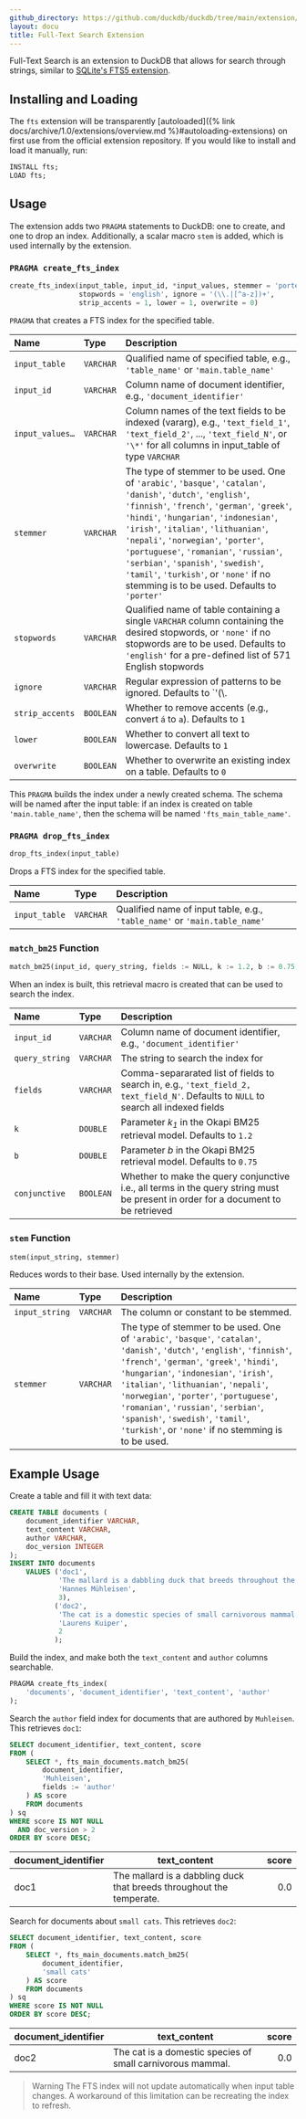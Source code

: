 ```yaml
---
github_directory: https://github.com/duckdb/duckdb/tree/main/extension/fts
layout: docu
title: Full-Text Search Extension
---
```


Full-Text Search is an extension to DuckDB that allows for search through strings, similar to [SQLite's FTS5 extension](https://www.sqlite.org/fts5.html).

## Installing and Loading

The `fts` extension will be transparently [autoloaded]({% link docs/archive/1.0/extensions/overview.md %}#autoloading-extensions) on first use from the official extension repository.
If you would like to install and load it manually, run:

```sql
INSTALL fts;
LOAD fts;
```

## Usage

The extension adds two `PRAGMA` statements to DuckDB: one to create, and one to drop an index. Additionally, a scalar macro `stem` is added, which is used internally by the extension.

### `PRAGMA create_fts_index`

```python
create_fts_index(input_table, input_id, *input_values, stemmer = 'porter',
                 stopwords = 'english', ignore = '(\\.|[^a-z])+',
                 strip_accents = 1, lower = 1, overwrite = 0)
```

`PRAGMA` that creates a FTS index for the specified table.

<!-- markdownlint-disable MD056 -->

| Name | Type | Description |
|:--|:--|:----------|
| `input_table` | `VARCHAR` | Qualified name of specified table, e.g., `'table_name'` or `'main.table_name'` |
| `input_id` | `VARCHAR` | Column name of document identifier, e.g., `'document_identifier'` |
| `input_values…` | `VARCHAR` | Column names of the text fields to be indexed (vararg), e.g., `'text_field_1'`, `'text_field_2'`, ..., `'text_field_N'`, or `'\*'` for all columns in input_table of type `VARCHAR` |
| `stemmer` | `VARCHAR` | The type of stemmer to be used. One of `'arabic'`, `'basque'`, `'catalan'`, `'danish'`, `'dutch'`, `'english'`, `'finnish'`, `'french'`, `'german'`, `'greek'`, `'hindi'`, `'hungarian'`, `'indonesian'`, `'irish'`, `'italian'`, `'lithuanian'`, `'nepali'`, `'norwegian'`, `'porter'`, `'portuguese'`, `'romanian'`, `'russian'`, `'serbian'`, `'spanish'`, `'swedish'`, `'tamil'`, `'turkish'`, or `'none'` if no stemming is to be used. Defaults to `'porter'` |
| `stopwords` | `VARCHAR` | Qualified name of table containing a single `VARCHAR` column containing the desired stopwords, or `'none'` if no stopwords are to be used. Defaults to `'english'` for a pre-defined list of 571 English stopwords |
| `ignore` | `VARCHAR` | Regular expression of patterns to be ignored. Defaults to `'(\\.|[^a-z])+'`, ignoring all escaped and non-alphabetic lowercase characters |
| `strip_accents` | `BOOLEAN` | Whether to remove accents (e.g., convert `á` to `a`). Defaults to `1` |
| `lower` | `BOOLEAN` | Whether to convert all text to lowercase. Defaults to `1` |
| `overwrite` | `BOOLEAN` | Whether to overwrite an existing index on a table. Defaults to `0` |

<!-- markdownlint-enable MD056 -->

This `PRAGMA` builds the index under a newly created schema. The schema will be named after the input table: if an index is created on table `'main.table_name'`, then the schema will be named `'fts_main_table_name'`.

### `PRAGMA drop_fts_index`

```python
drop_fts_index(input_table)
```

Drops a FTS index for the specified table.


| Name | Type | Description |
|:--|:--|:-----------|
| `input_table` | `VARCHAR` | Qualified name of input table, e.g., `'table_name'` or `'main.table_name'` |

### `match_bm25` Function

```python
match_bm25(input_id, query_string, fields := NULL, k := 1.2, b := 0.75, conjunctive := 0)
```

When an index is built, this retrieval macro is created that can be used to search the index.

| Name | Type | Description |
|:--|:--|:----------|
| `input_id` | `VARCHAR` | Column name of document identifier, e.g., `'document_identifier'` |
| `query_string` | `VARCHAR` | The string to search the index for |
| `fields` | `VARCHAR` | Comma-separarated list of fields to search in, e.g., `'text_field_2, text_field_N'`. Defaults to `NULL` to search all indexed fields |
| `k` | `DOUBLE` | Parameter _k<sub>1</sub>_ in the Okapi BM25 retrieval model. Defaults to `1.2` |
| `b` | `DOUBLE` | Parameter _b_ in the Okapi BM25 retrieval model. Defaults to `0.75` |
| `conjunctive` | `BOOLEAN` | Whether to make the query conjunctive i.e., all terms in the query string must be present in order for a document to be retrieved |

### `stem` Function

```python
stem(input_string, stemmer)
```

Reduces words to their base. Used internally by the extension.

| Name | Type | Description |
|:--|:--|:----------|
| `input_string` | `VARCHAR` | The column or constant to be stemmed. |
| `stemmer` | `VARCHAR` | The type of stemmer to be used. One of `'arabic'`, `'basque'`, `'catalan'`, `'danish'`, `'dutch'`, `'english'`, `'finnish'`, `'french'`, `'german'`, `'greek'`, `'hindi'`, `'hungarian'`, `'indonesian'`, `'irish'`, `'italian'`, `'lithuanian'`, `'nepali'`, `'norwegian'`, `'porter'`, `'portuguese'`, `'romanian'`, `'russian'`, `'serbian'`, `'spanish'`, `'swedish'`, `'tamil'`, `'turkish'`, or `'none'` if no stemming is to be used. |

## Example Usage

Create a table and fill it with text data:

```sql
CREATE TABLE documents (
    document_identifier VARCHAR,
    text_content VARCHAR,
    author VARCHAR,
    doc_version INTEGER
);
INSERT INTO documents
    VALUES ('doc1',
            'The mallard is a dabbling duck that breeds throughout the temperate.',
            'Hannes Mühleisen',
            3),
           ('doc2',
            'The cat is a domestic species of small carnivorous mammal.',
            'Laurens Kuiper',
            2
           );
```

Build the index, and make both the `text_content` and `author` columns searchable.

```sql
PRAGMA create_fts_index(
    'documents', 'document_identifier', 'text_content', 'author'
);
```

Search the `author` field index for documents that are authored by `Muhleisen`. This retrieves `doc1`:

```sql
SELECT document_identifier, text_content, score
FROM (
    SELECT *, fts_main_documents.match_bm25(
        document_identifier,
        'Muhleisen',
        fields := 'author'
    ) AS score
    FROM documents
) sq
WHERE score IS NOT NULL
  AND doc_version > 2
ORDER BY score DESC;
```

| document_identifier |                             text_content                             | score |
|---------------------|----------------------------------------------------------------------|------:|
| doc1                | The mallard is a dabbling duck that breeds throughout the temperate. | 0.0   |

Search for documents about `small cats`. This retrieves `doc2`:

```sql
SELECT document_identifier, text_content, score
FROM (
    SELECT *, fts_main_documents.match_bm25(
        document_identifier,
        'small cats'
    ) AS score
    FROM documents
) sq
WHERE score IS NOT NULL
ORDER BY score DESC;
```

| document_identifier |                        text_content                        | score |
|---------------------|------------------------------------------------------------|------:|
| doc2                | The cat is a domestic species of small carnivorous mammal. | 0.0   |

> Warning The FTS index will not update automatically when input table changes.
> A workaround of this limitation can be recreating the index to refresh.